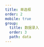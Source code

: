 ```yaml
---
title: 单选框
order: 2
mobile: true
group:
  title: 数据录入
  order: 3
  path: data
---
```


<code src="../demo/Radio.jsx"></code>
<API src="../src/Radio.tsx"></API>

